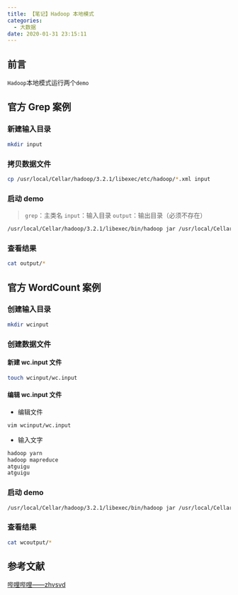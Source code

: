 ```yaml
---
title: 【笔记】Hadoop 本地模式
categories:
  - 大数据
date: 2020-01-31 23:15:11
---
```


## 前言

`Hadoop`本地模式运行两个`demo`

<!-- more -->

## 官方 Grep 案例

### 新建输入目录

``` sh
mkdir input
```

### 拷贝数据文件

``` sh
cp /usr/local/Cellar/hadoop/3.2.1/libexec/etc/hadoop/*.xml input
```

### 启动 demo

> `grep`：主类名
> `input`：输入目录
> `output`：输出目录（必须不存在）

``` sh
/usr/local/Cellar/hadoop/3.2.1/libexec/bin/hadoop jar /usr/local/Cellar/hadoop/3.2.1/libexec/share/hadoop/mapreduce/hadoop-mapreduce-examples-3.2.1.jar grep input output 'dfs[a-z.]+'
```

### 查看结果

``` sh
cat output/*
```

## 官方 WordCount 案例

### 创建输入目录

``` sh
mkdir wcinput
```

### 创建数据文件

#### 新建 wc.input 文件

``` sh
touch wcinput/wc.input
```

#### 编辑 wc.input 文件

- 编辑文件

``` sh
vim wcinput/wc.input
```

- 输入文字

``` sh
hadoop yarn
hadoop mapreduce
atguigu
atguigu
```

### 启动 demo

``` sh
/usr/local/Cellar/hadoop/3.2.1/libexec/bin/hadoop jar /usr/local/Cellar/hadoop/3.2.1/libexec/share/hadoop/mapreduce/hadoop-mapreduce-examples-3.2.1.jar wordcount wcinput wcoutput
```

### 查看结果

``` sh
cat wcoutput/*
```

## 参考文献

[哔哩哔哩——zhvsvd](https://www.bilibili.com/video/av64039568)

